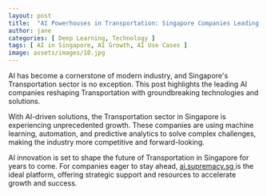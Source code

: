 ```yaml
---
layout: post
title:  "AI Powerhouses in Transportation: Singapore Companies Leading the Charge"
author: jane
categories: [ Deep Learning, Technology ]
tags: [ AI in Singapore, AI Growth, AI Use Cases ]
image: assets/images/10.jpg
---
```


AI has become a cornerstone of modern industry, and Singapore's Transportation sector is no exception. This post highlights the leading AI companies reshaping Transportation with groundbreaking technologies and solutions.

With AI-driven solutions, the Transportation sector in Singapore is experiencing unprecedented growth. These companies are using machine learning, automation, and predictive analytics to solve complex challenges, making the industry more competitive and forward-looking.

AI innovation is set to shape the future of Transportation in Singapore for years to come. For companies eager to stay ahead, <a href="https://ai.supremacy.sg" target="_blank"> ai.supremacy.sg </a> is the ideal platform, offering strategic support and resources to accelerate growth and success.

